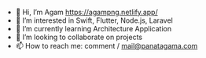 - 👋 Hi, I’m Agam https://agampng.netlify.app/
- 👀 I’m interested in Swift, Flutter, Node.js, Laravel
- 🌱 I’m currently learning Architecture Application
- 💞️ I’m looking to collaborate on projects
- 📫 How to reach me: comment / mail@panatagama.com

<!---
agampng/agampng is a ✨ special ✨ repository because its `README.md` (this file) appears on your GitHub profile.
You can click the Preview link to take a look at your changes.
--->
